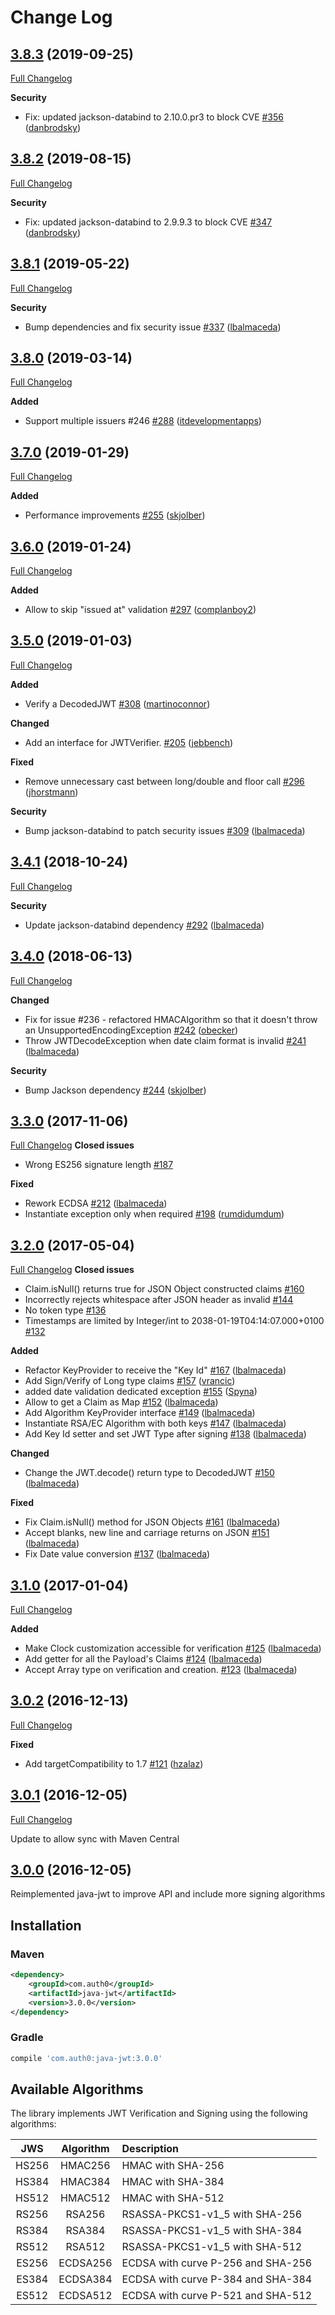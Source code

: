 # Change Log

## [3.8.3](https://github.com/auth0/java-jwt/tree/3.8.3) (2019-09-25)
[Full Changelog](https://github.com/auth0/java-jwt/compare/3.8.2...3.8.3)

**Security**
- Fix: updated jackson-databind to 2.10.0.pr3 to block CVE [\#356](https://github.com/auth0/java-jwt/pull/356) ([danbrodsky](https://github.com/danbrodsky))

## [3.8.2](https://github.com/auth0/java-jwt/tree/3.8.2) (2019-08-15)
[Full Changelog](https://github.com/auth0/java-jwt/compare/3.8.1...3.8.2)

**Security**
- Fix: updated jackson-databind to 2.9.9.3 to block CVE [\#347](https://github.com/auth0/java-jwt/pull/347) ([danbrodsky](https://github.com/danbrodsky))

## [3.8.1](https://github.com/auth0/java-jwt/tree/3.8.1) (2019-05-22)
[Full Changelog](https://github.com/auth0/java-jwt/compare/3.8.0...3.8.1)

**Security**
- Bump dependencies and fix security issue [\#337](https://github.com/auth0/java-jwt/pull/337) ([lbalmaceda](https://github.com/lbalmaceda))

## [3.8.0](https://github.com/auth0/java-jwt/tree/3.8.0) (2019-03-14)
[Full Changelog](https://github.com/auth0/java-jwt/compare/3.7.0...3.8.0)

**Added**
- Support multiple issuers #246 [\#288](https://github.com/auth0/java-jwt/pull/288) ([itdevelopmentapps](https://github.com/itdevelopmentapps))

## [3.7.0](https://github.com/auth0/java-jwt/tree/3.7.0) (2019-01-29)
[Full Changelog](https://github.com/auth0/java-jwt/compare/3.6.0...3.7.0)

**Added**
- Performance improvements [\#255](https://github.com/auth0/java-jwt/pull/255) ([skjolber](https://github.com/skjolber))

## [3.6.0](https://github.com/auth0/java-jwt/tree/3.6.0) (2019-01-24)
[Full Changelog](https://github.com/auth0/java-jwt/compare/3.5.0...3.6.0)

**Added**
- Allow to skip "issued at" validation [\#297](https://github.com/auth0/java-jwt/pull/297) ([complanboy2](https://github.com/complanboy2))

## [3.5.0](https://github.com/auth0/java-jwt/tree/3.5.0) (2019-01-03)
[Full Changelog](https://github.com/auth0/java-jwt/compare/3.4.1...3.5.0)

**Added**
- Verify a DecodedJWT  [\#308](https://github.com/auth0/java-jwt/pull/308) ([martinoconnor](https://github.com/martinoconnor))

**Changed**
- Add an interface for JWTVerifier. [\#205](https://github.com/auth0/java-jwt/pull/205) ([jebbench](https://github.com/jebbench))

**Fixed**
- Remove unnecessary cast between long/double and floor call [\#296](https://github.com/auth0/java-jwt/pull/296) ([jhorstmann](https://github.com/jhorstmann))

**Security**
- Bump jackson-databind to patch security issues [\#309](https://github.com/auth0/java-jwt/pull/309) ([lbalmaceda](https://github.com/lbalmaceda))

## [3.4.1](https://github.com/auth0/java-jwt/tree/3.4.1) (2018-10-24)
[Full Changelog](https://github.com/auth0/java-jwt/compare/3.4.0...3.4.1)

**Security**
- Update jackson-databind dependency [\#292](https://github.com/auth0/java-jwt/pull/292) ([lbalmaceda](https://github.com/lbalmaceda))

## [3.4.0](https://github.com/auth0/java-jwt/tree/3.4.0) (2018-06-13)
[Full Changelog](https://github.com/auth0/java-jwt/compare/3.3.0...3.4.0)

**Changed**
- Fix for issue #236 - refactored HMACAlgorithm so that it doesn't throw an UnsupportedEncodingException [\#242](https://github.com/auth0/java-jwt/pull/242) ([obecker](https://github.com/obecker))
- Throw JWTDecodeException when date claim format is invalid [\#241](https://github.com/auth0/java-jwt/pull/241) ([lbalmaceda](https://github.com/lbalmaceda))

**Security**
- Bump Jackson dependency [\#244](https://github.com/auth0/java-jwt/pull/244) ([skjolber](https://github.com/skjolber))

## [3.3.0](https://github.com/auth0/java-jwt/tree/3.3.0) (2017-11-06)
[Full Changelog](https://github.com/auth0/java-jwt/compare/3.2.0...3.3.0)
**Closed issues**
- Wrong ES256 signature length [\#187](https://github.com/auth0/java-jwt/issues/187)

**Fixed**
- Rework ECDSA [\#212](https://github.com/auth0/java-jwt/pull/212) ([lbalmaceda](https://github.com/lbalmaceda))
- Instantiate exception only when required [\#198](https://github.com/auth0/java-jwt/pull/198) ([rumdidumdum](https://github.com/rumdidumdum))

## [3.2.0](https://github.com/auth0/java-jwt/tree/3.2.0) (2017-05-04)
[Full Changelog](https://github.com/auth0/java-jwt/compare/3.1.0...3.2.0)
**Closed issues**
- Claim.isNull() returns true for JSON Object constructed claims [\#160](https://github.com/auth0/java-jwt/issues/160)
- Incorrectly rejects whitespace after JSON header as invalid [\#144](https://github.com/auth0/java-jwt/issues/144)
- No token type [\#136](https://github.com/auth0/java-jwt/issues/136)
- Timestamps are limited by Integer/int to 2038-01-19T04:14:07.000+0100 [\#132](https://github.com/auth0/java-jwt/issues/132)

**Added**
- Refactor KeyProvider to receive the "Key Id" [\#167](https://github.com/auth0/java-jwt/pull/167) ([lbalmaceda](https://github.com/lbalmaceda))
- Add Sign/Verify of Long type claims [\#157](https://github.com/auth0/java-jwt/pull/157) ([vrancic](https://github.com/vrancic))
- added date validation dedicated exception [\#155](https://github.com/auth0/java-jwt/pull/155) ([Spyna](https://github.com/Spyna))
- Allow to get a Claim as Map [\#152](https://github.com/auth0/java-jwt/pull/152) ([lbalmaceda](https://github.com/lbalmaceda))
- Add Algorithm KeyProvider interface [\#149](https://github.com/auth0/java-jwt/pull/149) ([lbalmaceda](https://github.com/lbalmaceda))
- Instantiate RSA/EC Algorithm with both keys [\#147](https://github.com/auth0/java-jwt/pull/147) ([lbalmaceda](https://github.com/lbalmaceda))
- Add Key Id setter and set JWT Type after signing [\#138](https://github.com/auth0/java-jwt/pull/138) ([lbalmaceda](https://github.com/lbalmaceda))

**Changed**
- Change the JWT.decode() return type to DecodedJWT [\#150](https://github.com/auth0/java-jwt/pull/150) ([lbalmaceda](https://github.com/lbalmaceda))

**Fixed**
- Fix Claim.isNull() method for JSON Objects [\#161](https://github.com/auth0/java-jwt/pull/161) ([lbalmaceda](https://github.com/lbalmaceda))
- Accept blanks, new line and carriage returns on JSON [\#151](https://github.com/auth0/java-jwt/pull/151) ([lbalmaceda](https://github.com/lbalmaceda))
- Fix Date value conversion [\#137](https://github.com/auth0/java-jwt/pull/137) ([lbalmaceda](https://github.com/lbalmaceda))

## [3.1.0](https://github.com/auth0/java-jwt/tree/3.1.0) (2017-01-04)
[Full Changelog](https://github.com/auth0/java-jwt/compare/3.0.2...3.1.0)

**Added**
- Make Clock customization accessible for verification [\#125](https://github.com/auth0/java-jwt/pull/125) ([lbalmaceda](https://github.com/lbalmaceda))
- Add getter for all the Payload's Claims [\#124](https://github.com/auth0/java-jwt/pull/124) ([lbalmaceda](https://github.com/lbalmaceda))
- Accept Array type on verification and creation. [\#123](https://github.com/auth0/java-jwt/pull/123) ([lbalmaceda](https://github.com/lbalmaceda))

## [3.0.2](https://github.com/auth0/java-jwt/tree/3.0.2) (2016-12-13)
[Full Changelog](https://github.com/auth0/java-jwt/compare/3.0.1...3.0.2)

**Fixed**
- Add targetCompatibility to 1.7 [\#121](https://github.com/auth0/java-jwt/pull/121) ([hzalaz](https://github.com/hzalaz))

## [3.0.1](https://github.com/auth0/java-jwt/tree/3.0.0) (2016-12-05)
[Full Changelog](https://github.com/auth0/java-jwt/compare/3.0.0...3.0.1)

Update to allow sync with Maven Central

## [3.0.0](https://github.com/auth0/java-jwt/tree/3.0.0) (2016-12-05)

Reimplemented java-jwt to improve API and include more signing algorithms

## Installation

### Maven

```xml
<dependency>
    <groupId>com.auth0</groupId>
    <artifactId>java-jwt</artifactId>
    <version>3.0.0</version>
</dependency>
```

### Gradle

```gradle
compile 'com.auth0:java-jwt:3.0.0'
```

## Available Algorithms

The library implements JWT Verification and Signing using the following algorithms:

| JWS | Algorithm | Description |
| :-------------: | :-------------: | :----- |
| HS256 | HMAC256 | HMAC with SHA-256 |
| HS384 | HMAC384 | HMAC with SHA-384 |
| HS512 | HMAC512 | HMAC with SHA-512 |
| RS256 | RSA256 | RSASSA-PKCS1-v1_5 with SHA-256 |
| RS384 | RSA384 | RSASSA-PKCS1-v1_5 with SHA-384 |
| RS512 | RSA512 | RSASSA-PKCS1-v1_5 with SHA-512 |
| ES256 | ECDSA256 | ECDSA with curve P-256 and SHA-256 |
| ES384 | ECDSA384 | ECDSA with curve P-384 and SHA-384 |
| ES512 | ECDSA512 | ECDSA with curve P-521 and SHA-512 |
